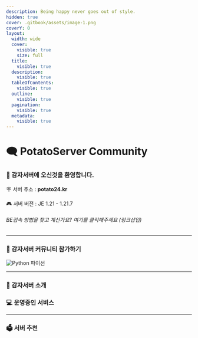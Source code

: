 ```yaml
---
description: Being happy never goes out of style.
hidden: true
cover: .gitbook/assets/image-1.png
coverY: 0
layout:
  width: wide
  cover:
    visible: true
    size: full
  title:
    visible: true
  description:
    visible: true
  tableOfContents:
    visible: true
  outline:
    visible: true
  pagination:
    visible: true
  metadata:
    visible: true
---
```


# 🗨️ PotatoServer Community

### 👋 감자서버에 오신것을 환영합니다.

🪧 서버 주소 : **potato24.kr**

🎮 서버 버전 : JE 1.21 - 1.21.7
###### BE접속 방법을 찾고 계신가요? 여기를 클릭해주세요 (링크삽입)

***

### 👥 감자서버 커뮤니티 참가하기
![Python](https://img.shields.io/badge/python-3.9-blue) 파이선

***

### 📑 감자서버 소개

### 💻 운영중인 서비스

***

### 🗳 서버 추천
